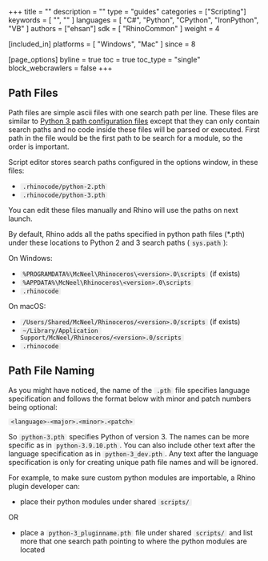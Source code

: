 +++
title = ""
description = ""
type = "guides"
categories = ["Scripting"]
keywords = [ "", "" ]
languages = [ "C#", "Python", "CPython", "IronPython", "VB" ]
authors = ["ehsan"]
sdk = [ "RhinoCommon" ]
weight = 4

[included_in]
platforms = [ "Windows", "Mac" ]
since = 8

[page_options]
byline = true
toc = true
toc_type = "single"
block_webcrawlers = false
+++

<style>
    .main-content img { zoom: 50%; }
    code {
        background-color: #efefef;
        padding-left: 5px;
        padding-right: 5px;
        border-radius: 3px;
    }
</style>

## Path Files

Path files are simple ascii files with one search path per line. These files are similar to [Python 3 path configuration files](https://docs.python.org/3/library/site.html) except that they can only contain search paths and no code inside these files will be parsed or executed. First path in the file would be the first path to be search for a module, so the order is important.

Script editor stores search paths configured in the options window, in these files:

- `.rhinocode/python-2.pth`
- `.rhinocode/python-3.pth`

You can edit these files manually and Rhino will use the paths on next launch.

By default, Rhino adds all the paths specified in python path files (*.pth) under these locations to Python 2 and 3 search paths (`sys.path`):

On Windows:

- `%PROGRAMDATA%\McNeel\Rhinoceros\<version>.0\scripts` (if exists)
- `%APPDATA%\McNeel\Rhinoceros\<version>.0\scripts`
- `.rhinocode`

On macOS:

- `/Users/Shared/McNeel/Rhinoceros/<version>.0/scripts` (if exists)
- `~/Library/Application Support/McNeel/Rhinoceros/<version>.0/scripts`
- `.rhinocode`

## Path File Naming

As you might have noticed, the name of the `.pth` file specifies language specification and follows the format below with minor and patch numbers being optional:

`<language>-<major>.<minor>.<patch>`

So `python-3.pth` specifies Python of version 3. The names can be more specific as in `python-3.9.10.pth`. You can also include other text after the language specification as in `python-3_dev.pth`. Any text after the language specification is only for creating unique path file names and will be ignored.

For example, to make sure custom python modules are importable, a Rhino plugin developer can:

- place their python modules under shared `scripts/`

OR

- place a `python-3_pluginname.pth` file under shared `scripts/` and list more that one search path pointing to where the python modules are located